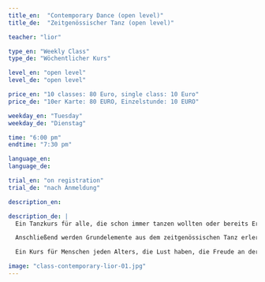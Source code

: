 ```yaml
---
title_en:  "Contemporary Dance (open level)"
title_de:  "Zeitgenössischer Tanz (open level)"

teacher: "lior"

type_en: "Weekly Class"
type_de: "Wöchentlicher Kurs"

level_en: "open level"
level_de: "open level"

price_en: "10 classes: 80 Euro, single class: 10 Euro"
price_de: "10er Karte: 80 EURO, Einzelstunde: 10 EURO"

weekday_en: "Tuesday"
weekday_de: "Dienstag"

time: "6:00 pm"
endtime: "7:30 pm"

language_en:
language_de:

trial_en: "on registration"
trial_de: "nach Anmeldung"

description_en:

description_de: |
  Ein Tanzkurs für alle, die schon immer tanzen wollten oder bereits Erfahrung haben. Lior bietet mit seinem Kurs einen alternativen und kreativen Weg, sich in Bewegung zu bringen und Sport zu machen. Jede Stunde beginnt mit Elementen aus dem Yoga sowie Dehnungs- und Atemübungen, wodurch der gesamte Körper erwärmt wird.

  Anschließend werden Grundelemente aus dem zeitgenössischen Tanz erlernt und es entstehen einfache choreographische Kombinationen verschiedener Tanztechniken.

  Ein Kurs für Menschen jeden Alters, die Lust haben, die Freude an der Bewegung zu finden und mit ihrem Körper zu experimentieren.

image: "class-contemporary-lior-01.jpg"
---
```

